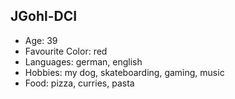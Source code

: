 ## JGohl-DCI
- Age: 39
- Favourite Color: red
- Languages: german, english
- Hobbies: my dog, skateboarding, gaming, music
- Food: pizza, curries, pasta
